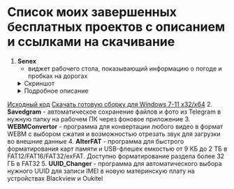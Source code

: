 # Список моих завершенных бесплатных проектов с описанием и ссылками на скачивание

1. **Senex**
    - виджет рабочего стола, показывающий информацию о погоде и пробках на дорогах
    <details><summary>Скриншот</summary>
        <img src="https://github.com/0xMihalich/Senex/blob/main/Senex.jpg" width="500">
    </details>
    <details><summary>Подробное описание</summary>
        - Приложение работает как виджет, закрытие программы и другие настройки доступны при нажатии правой кнопкой на значек в трее.
        - Ограничения:
            * Только русские населенные пункты, теоретически другие страны будут работать, но город отображаться не будет. [Не баг, а фича;)]
            * Яндекс выдает сводку о дорожной ситуации только в некоторых городах, если ваш город не в их числе, будет выводиться сообщение "нет информации"
            * Сам openweather выдает только населенный пункт, в базу собрал все города, но прицепить ко всем регионы задача не совсем простая, хотя выполнимая, поэтому некоторые основные города добавил и решил на этом остановиться. Если кто-то подскажет lat, lon всех регионов России, то можно обновить
    </details>
[Исходный код](https://github.com/0xMihalich/Senex)
[Скачать готовую сборку для Windows 7-11 x32/x64](https://drive.google.com/file/d/1RIPkeBIyG_7yPNlL0slLLRwTdt-hnwDs)
2. **Savedgram**
    - автоматическое сохранение файлов и фото из Telegram в нужную папку на рабочем ПК через фоновое приложение
3. **WEBMConvertor**
    - программа для конвертации любого видео в формат WEBM с выбором сжатия и возможностью отрезать звук для загрузки во внешние данные
4. **AlterFAT**
    - программа для быстрого форматирования карт памяти и USB-флешек емкостью от 9 КБ до 2 ТБ в FAT12/FAT16/FAT32/exFAT. Доступно форматирование раздела более 32 ГБ в FAT32
5. **UUID_Changer**
    - программа для автоматического выбора нужного UUID для записи IMEI в новую материнскую плату на устройствах Blackview и Oukitel
